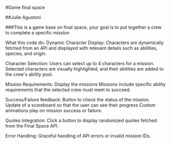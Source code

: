 #Game final space

##Julie Agustoni

###This is a game base on final space, your goal is to put together a crew to complete a specific mission

What this code do: 
Dynamic Character Display:
Characters are dynamically fetched from an API and displayed with relevant details such as abilities, species, and origin.

Character Selection:
Users can select up to 4 characters for a mission.
Selected characters are visually highlighted, and their abilities are added to the crew's ability pool.

Mission Requirements:
Display the missions
Missions include specific ability requirements that the selected crew must meet to succeed.

Success/Failure feedback:
Button to check the status of the mission.
Update of a scoreboard so that the user can see their progress
Custom animations play on mission success or failure.


Quotes Integration:
Click a button to display randomized quotes fetched from the Final Space API.

Error Handling:
Graceful handling of API errors or invalid mission IDs.